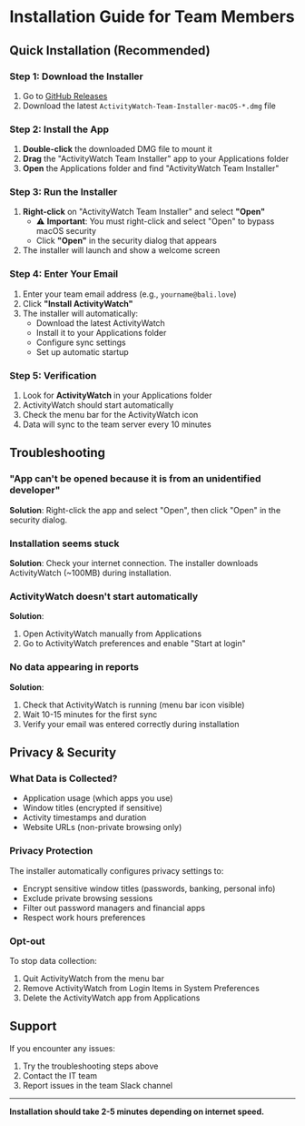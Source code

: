 # Installation Guide for Team Members

## Quick Installation (Recommended)

### Step 1: Download the Installer
1. Go to [GitHub Releases](https://github.com/BaliLove/activitywatch-macos-installer/releases)
2. Download the latest `ActivityWatch-Team-Installer-macOS-*.dmg` file

### Step 2: Install the App
1. **Double-click** the downloaded DMG file to mount it
2. **Drag** the "ActivityWatch Team Installer" app to your Applications folder
3. **Open** the Applications folder and find "ActivityWatch Team Installer"

### Step 3: Run the Installer  
1. **Right-click** on "ActivityWatch Team Installer" and select **"Open"**
   - ⚠️ **Important**: You must right-click and select "Open" to bypass macOS security
   - Click **"Open"** in the security dialog that appears
2. The installer will launch and show a welcome screen

### Step 4: Enter Your Email
1. Enter your team email address (e.g., `yourname@bali.love`)
2. Click **"Install ActivityWatch"**
3. The installer will automatically:
   - Download the latest ActivityWatch
   - Install it to your Applications folder
   - Configure sync settings
   - Set up automatic startup

### Step 5: Verification
1. Look for **ActivityWatch** in your Applications folder
2. ActivityWatch should start automatically
3. Check the menu bar for the ActivityWatch icon
4. Data will sync to the team server every 10 minutes

## Troubleshooting

### "App can't be opened because it is from an unidentified developer"
**Solution**: Right-click the app and select "Open", then click "Open" in the security dialog.

### Installation seems stuck
**Solution**: Check your internet connection. The installer downloads ActivityWatch (~100MB) during installation.

### ActivityWatch doesn't start automatically
**Solution**: 
1. Open ActivityWatch manually from Applications
2. Go to ActivityWatch preferences and enable "Start at login"

### No data appearing in reports
**Solution**:
1. Check that ActivityWatch is running (menu bar icon visible)
2. Wait 10-15 minutes for the first sync
3. Verify your email was entered correctly during installation

## Privacy & Security

### What Data is Collected?
- Application usage (which apps you use)
- Window titles (encrypted if sensitive)
- Activity timestamps and duration
- Website URLs (non-private browsing only)

### Privacy Protection
The installer automatically configures privacy settings to:
- Encrypt sensitive window titles (passwords, banking, personal info)
- Exclude private browsing sessions
- Filter out password managers and financial apps
- Respect work hours preferences

### Opt-out
To stop data collection:
1. Quit ActivityWatch from the menu bar
2. Remove ActivityWatch from Login Items in System Preferences
3. Delete the ActivityWatch app from Applications

## Support

If you encounter any issues:
1. Try the troubleshooting steps above
2. Contact the IT team
3. Report issues in the team Slack channel

---

**Installation should take 2-5 minutes depending on internet speed.**